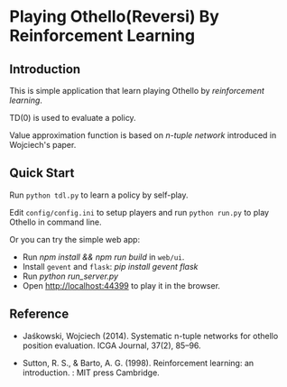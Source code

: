 # Playing Othello(Reversi) By Reinforcement Learning #

## Introduction ##
This is simple application that learn playing Othello by
*reinforcement learning*.

TD(0) is used to evaluate a policy.

Value approximation function is based on *n-tuple network* introduced
in Wojciech's paper.

## Quick Start ##

Run `python tdl.py` to learn a policy by self-play.

Edit `config/config.ini` to setup players and run `python run.py` to
play Othello in command line.

Or you can try the simple web app:
  * Run *npm install && npm run build* in `web/ui`.
  * Install `gevent` and `flask`: *pip install gevent flask*
  * Run *python run_server.py*
  * Open [http://localhost:44399](http://localhost:44399) to play it in the browser.

## Reference ##
- Jaśkowski, Wojciech (2014). Systematic n-tuple networks for
  othello position evaluation. ICGA Journal, 37(2), 85–96.

- Sutton, R. S., & Barto, A. G. (1998). Reinforcement learning: an
  introduction. : MIT press Cambridge.
